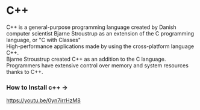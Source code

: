 # C++
C++ is a general-purpose programming language created by Danish computer scientist Bjarne Stroustrup as an extension of the C programming language,
or "C with Classes"  
High-performance applications made by  using the cross-platform language C++.  
Bjarne Stroustrup created C++ as an addition to the C language.  
Programmers have extensive control over memory and system resources thanks to C++.  
### How to Install c++ ->   
https://youtu.be/0yn7irrHzM8  

